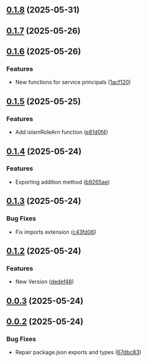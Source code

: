## [0.1.8](https://github.com/cloud-copilot/iam-utils/compare/v0.1.7...v0.1.8) (2025-05-31)

## [0.1.7](https://github.com/cloud-copilot/iam-utils/compare/v0.1.6...v0.1.7) (2025-05-26)

## [0.1.6](https://github.com/cloud-copilot/iam-utils/compare/v0.1.5...v0.1.6) (2025-05-26)


### Features

* New functions for service principals ([1acf120](https://github.com/cloud-copilot/iam-utils/commit/1acf12008161cece696f899c2936223e2e57df62))

## [0.1.5](https://github.com/cloud-copilot/iam-utils/compare/v0.1.4...v0.1.5) (2025-05-25)


### Features

* Add isIamRoleArn function ([e81d0f4](https://github.com/cloud-copilot/iam-utils/commit/e81d0f42cd44a74aa8e4245bdd4651065ef1ee9b))

## [0.1.4](https://github.com/cloud-copilot/iam-utils/compare/v0.1.3...v0.1.4) (2025-05-24)


### Features

* Exporting addition method ([b9265ae](https://github.com/cloud-copilot/iam-utils/commit/b9265ae2e09a486741bd5b3b552955eb7a345934))

## [0.1.3](https://github.com/cloud-copilot/iam-utils/compare/v0.1.2...v0.1.3) (2025-05-24)


### Bug Fixes

* Fix imports extension ([c43fd06](https://github.com/cloud-copilot/iam-utils/commit/c43fd0627fb9af643dc03ac2048427fc743f02b2))

## [0.1.2](https://github.com/cloud-copilot/iam-utils/compare/v0.1.1...v0.1.2) (2025-05-24)


### Features

* New Version ([dedef48](https://github.com/cloud-copilot/iam-utils/commit/dedef4848d38e01483fc780eaaacbd80c8846b63))

## [0.0.3](https://github.com/cloud-copilot/iam-utils/compare/v0.0.2...v0.0.3) (2025-05-24)

## [0.0.2](https://github.com/cloud-copilot/iam-utils/compare/v0.0.1...v0.0.2) (2025-05-24)


### Bug Fixes

* Repair package.json exports and types ([67dbc83](https://github.com/cloud-copilot/iam-utils/commit/67dbc83851f03de815156964b2a4c4d991070eba))
